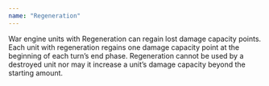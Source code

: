 ```yaml
---
name: "Regeneration"
---
```

<p>War engine units with Regeneration can regain lost damage capacity points. Each unit with regeneration regains one damage capacity point at the beginning of each turn’s end phase. Regeneration cannot be used by a destroyed unit nor may it increase a unit’s damage capacity beyond the starting amount.</p>